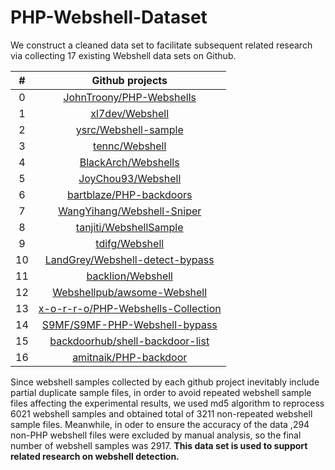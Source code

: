 # PHP-Webshell-Dataset
We construct a cleaned data set to facilitate subsequent related research via collecting 17 existing Webshell data sets on Github.

|  #   |                       Github projects                        |
| :--: | :----------------------------------------------------------: |
|  0   | [JohnTroony/PHP-Webshells](https://github.com/JohnTroony/php-webshells) |
|  1   |    [xl7dev/Webshell](https://github.com/xl7dev/Webshell)     |
|  2   | [ysrc/Webshell-sample](https://github.com/ysrc/Webshell-sample) |
|  3   |     [tennc/Webshell](https://github.com/tennc/Webshell)      |
|  4   | [BlackArch/Webshells](https://github.com/BlackArch/Webshells) |
|  5   | [JoyChou93/Webshell](https://github.com/JoyChou93/Webshell)  |
|  6   | [bartblaze/PHP-backdoors](https://github.com/bartblaze/PHP-backdoors) |
|  7   | [WangYihang/Webshell-Sniper](https://github.com/WangYihang/Webshell-Sniper) |
|  8   | [tanjiti/WebshellSample](https://github.com/tanjiti/WebshellSample) |
|  9   |     [tdifg/Webshell](https://github.com/tdifg/Webshell)      |
|  10  | [LandGrey/Webshell-detect-bypass](https://github.com/LandGrey/Webshell-detect-bypass) |
|  11  |  [backlion/Webshell](https://github.com/backlion/Webshell)   |
|  12  | [Webshellpub/awsome-Webshell](https://github.com/Webshellpub/awsome-Webshell) |
|  13  | [x-o-r-r-o/PHP-Webshells-Collection](https://github.com/x-o-r-r-o/PHP-Webshells-Collection) |
|  14  | [S9MF/S9MF-PHP-Webshell-bypass](https://github.com/S9MF/S9MF-PHP-Webshell-bypass) |
|  15  | [backdoorhub/shell-backdoor-list](https://github.com/backdoorhub/shell-backdoor-list) |
|  16  | [amitnaik/PHP-backdoor](https://github.com/amitnaik/PHP-backdoor) |

Since webshell samples collected by each github project inevitably include partial duplicate sample files, in order to avoid repeated webshell sample files affecting the experimental results, we used md5 algorithm to reprocess 6021 webshell samples and obtained total of 3211 non-repeated webshell sample files. Meanwhile, in oder to ensure the accuracy of the data ,294 non-PHP webshell files were excluded by manual analysis, so the final number of webshell samples was 2917.
**This data set is used to support related research on webshell detection.**
